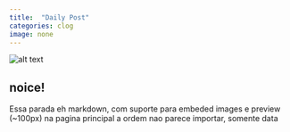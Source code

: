 ```yaml
---
title:  "Daily Post"
categories: clog
image: none
---
```

![alt text](https://goo.gl/HESMM4 "some random thing")


## noice!

Essa parada eh markdown, com suporte para embeded images e preview (~100px) na pagina principal a ordem nao parece importar, somente data
